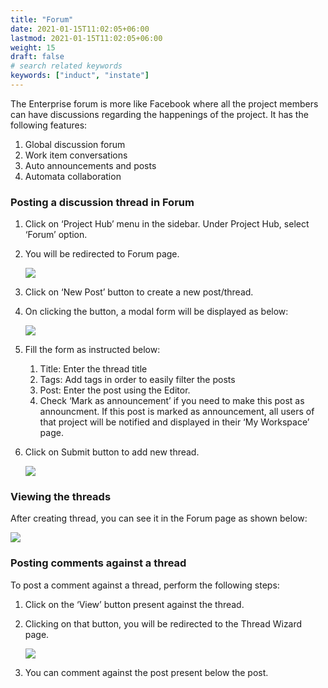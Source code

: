 ```yaml
---
title: "Forum"
date: 2021-01-15T11:02:05+06:00
lastmod: 2021-01-15T11:02:05+06:00
weight: 15
draft: false
# search related keywords
keywords: ["induct", "instate"]
---
```


The Enterprise forum is more like Facebook where all the project members can have discussions regarding the happenings of the project. It has the following features:

1. Global discussion forum
2. Work item conversations
3. Auto announcements and posts
4. Automata collaboration

### Posting a discussion thread in Forum

1. Click on ‘Project Hub’ menu in the sidebar. Under Project Hub, select ‘Forum’ option.
2. You will be redirected to Forum page.

   ![](https://storage.googleapis.com/ktern-docs-files/forum-1.png)

3. Click on ‘New Post’ button to create a new post/thread.
4. On clicking the button, a modal form will be displayed as below:

   ![](https://storage.googleapis.com/ktern-docs-files/forum-2.png)

5. Fill the form as instructed below:

   1. Title: Enter the thread title
   2. Tags: Add tags in order to easily filter the posts
   3. Post: Enter the post using the Editor.
   4. Check ‘Mark as announcement’ if you need to make this post as announcment. If this post is marked as announcement, all users of that project will be notified and displayed in their ‘My Workspace’ page.

6. Click on Submit button to add new thread.

   ![](https://storage.googleapis.com/ktern-docs-files/forum-3.png)

### Viewing the threads

After creating thread, you can see it in the Forum page as shown below:

![](https://storage.googleapis.com/ktern-docs-files/forum-4.png)

### Posting comments against a thread

To post a comment against a thread, perform the following steps:

1. Click on the ‘View’ button present against the thread.
2. Clicking on that button, you will be redirected to the Thread Wizard page.

   ![](https://storage.googleapis.com/ktern-docs-files/forum-5.png)

3. You can comment against the post present below the post.
